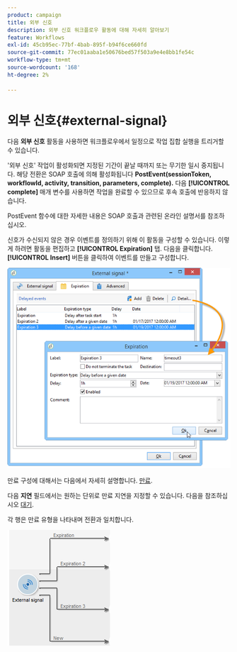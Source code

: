 ```yaml
---
product: campaign
title: 외부 신호
description: 외부 신호 워크플로우 활동에 대해 자세히 알아보기
feature: Workflows
exl-id: 45cb95ec-77bf-4bab-895f-b94f6ce660fd
source-git-commit: 77ec01aaba1e50676bed57f503a9e4e8bb1fe54c
workflow-type: tm+mt
source-wordcount: '168'
ht-degree: 2%

---
```


# 외부 신호{#external-signal}



다음 **외부 신호** 활동을 사용하면 워크플로우에서 일정으로 작업 집합 실행을 트리거할 수 있습니다.

&#39;외부 신호&#39; 작업이 활성화되면 지정된 기간이 끝날 때까지 또는 무기한 일시 중지됩니다. 해당 전환은 SOAP 호출에 의해 활성화됩니다 **PostEvent(sessionToken, workflowId, activity, transition, parameters, complete).** 다음 **[!UICONTROL complete]** 매개 변수를 사용하면 작업을 완료할 수 있으므로 후속 호출에 반응하지 않습니다.

PostEvent 함수에 대한 자세한 내용은 SOAP 호출과 관련된 온라인 설명서를 참조하십시오.

신호가 수신되지 않은 경우 이벤트를 정의하기 위해 이 활동을 구성할 수 있습니다. 이렇게 하려면 활동을 편집하고 **[!UICONTROL Expiration]** 탭. 다음을 클릭합니다. **[!UICONTROL Insert]** 버튼을 클릭하여 이벤트를 만들고 구성합니다.

![](assets/edit_signal.png)

만료 구성에 대해서는 다음에서 자세히 설명합니다. [만료](define-approvals.md).

다음 **지연** 필드에서는 원하는 단위로 만료 지연을 지정할 수 있습니다. 다음을 참조하십시오 [대기](wait.md).

각 행은 만료 유형을 나타내며 전환과 일치합니다.

![](assets/external_sign_diag.png)
